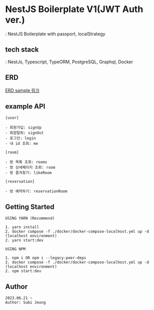 # NestJS Boilerplate V1(JWT Auth ver.)
: NestJS Boilerplate with passport, localStrategy

## tech stack
: NestJs, Typescript, TypeORM, PostgreSQL, Graphql, Docker


## ERD
[ERD sample 링크](https://files.slack.com/files-pri/T04JRJSDWKU-F05TW2FL8BY/_______________________________2023-09-27_________________11.51.29.png)

## example API
```
[user]

- 회원가입: signUp 
- 회원탈퇴: signOut 
- 로그인: login 
- 내 id 조회: me

[room]

- 방 목록 조회: rooms 
- 방 상세페이지 조회: room 
- 방 즐겨찾기: likeRoom

[reservation]

- 방 예약하기: reservationRoom
```

## Getting Started

```
USING YARN (Recommend)

1. yarn install
2. docker compose -f ./docker/docker-compose-localhost.yml up -d (localhost environment)
2. yarn start:dev

USING NPM

1. npm i OR npm i --legacy-peer-deps
2. docker compose -f ./docker/docker-compose-localhost.yml up -d (localhost environment)
2. npm start:dev
```

## Author

```
2023.06.21 ~
Author: Subi Jeong
```


